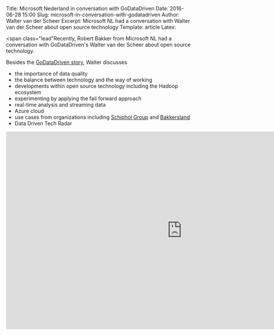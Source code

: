Title: Microsoft Nederland in conversation with GoDataDriven
Date: 2016-06-28 15:00
Slug: microsoft-in-conversation-with-godatadriven
Author: Walter van der Scheer
Excerpt: Microsoft NL had a conversation with Walter van der Scheer about open source technology
Template: article
Latex:

<span class="lead"Recently, Robert Bakker from Microsoft NL had a conversation with GoDataDriven's Walter van der Scheer about open source technology.</span>

Besides the [GoDataDriven story](https://www.godatadriven.com/our-story "The GoDataDriven story"), Walter discusses 
- the importance of data quality
- the balance between technology and the way of working
- developments within open source technology including the Hadoop ecosystem
- experimenting by applying the fail forward approach
- real-time analysis and streaming data
- Azure cloud
- use cases from organizations including [Schiphol Group](https://www.godatadriven.com/casestudy-schipholgroup "Case study Schiphol Group") and [Bakkersland](https://www.godatadriven.com/casestudy-bakkersland "Case study Bakkersland")
- Data Driven Tech Radar

<iframe src="https://channel9.msdn.com/Series/In-gesprek-met-Open-Source-community/Microsoft-Nederland-in-gesprek-met-GoDataDriven/player#autoplay" width="960" height="540" allowFullScreen frameBorder="0"></iframe>
